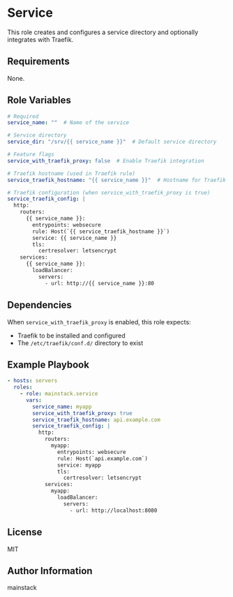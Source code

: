 # Service

This role creates and configures a service directory and optionally integrates with Traefik.

## Requirements

None.

## Role Variables

```yaml
# Required
service_name: ""  # Name of the service

# Service directory
service_dir: "/srv/{{ service_name }}"  # Default service directory

# Feature flags
service_with_traefik_proxy: false  # Enable Traefik integration

# Traefik hostname (used in Traefik rule)
service_traefik_hostname: "{{ service_name }}"  # Hostname for Traefik routing

# Traefik configuration (when service_with_traefik_proxy is true)
service_traefik_config: |
  http:
    routers:
      {{ service_name }}:
        entrypoints: websecure
        rule: Host(`{{ service_traefik_hostname }}`)
        service: {{ service_name }}
        tls:
          certresolver: letsencrypt
    services:
      {{ service_name }}:
        loadBalancer:
          servers:
            - url: http://{{ service_name }}:80
```

## Dependencies

When `service_with_traefik_proxy` is enabled, this role expects:
- Traefik to be installed and configured
- The `/etc/traefik/conf.d/` directory to exist

## Example Playbook

```yaml
- hosts: servers
  roles:
    - role: mainstack.service
      vars:
        service_name: myapp
        service_with_traefik_proxy: true
        service_traefik_hostname: api.example.com
        service_traefik_config: |
          http:
            routers:
              myapp:
                entrypoints: websecure
                rule: Host(`api.example.com`)
                service: myapp
                tls:
                  certresolver: letsencrypt
            services:
              myapp:
                loadBalancer:
                  servers:
                    - url: http://localhost:8080
```

## License

MIT

## Author Information

mainstack